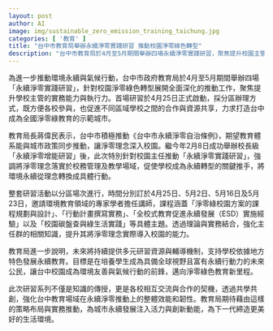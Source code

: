 ```yaml
---
layout: post
author: AI
image: img/sustainable_zero_emission_training_taichung.jpg
categories: [ '教育' ]
title: "台中市教育局舉辦永續淨零實踐研習 推動校園淨零綠色轉型"
description: "台中市教育局於4月至5月期間舉辦四場永續淨零實踐研習，聚焦提升校園主管實務能力，推動校園淨零綠色轉型，促進全市教育體系與永續淨零政策同步。透過系列課程與跨校合作，打造台中成為全國淨零綠教育示範城市，深化環境永續與氣候行動的實踐。"
---
```

為進一步推動環境永續與氣候行動，台中市政府教育局於4月至5月期間舉辦四場「永續淨零實踐研習」，針對校園淨零綠色轉型展開全面深化的推動工作，聚焦提升學校主管的實務能力與執行力。首場研習於4月25日正式啟動，採分區辦理方式，既方便各校參與，也促進不同區域學校之間的合作與資源共享，力求打造台中成為全國淨零綠教育的示範城市。

教育局長蔣偉民表示，台中市積極推動《台中市永續淨零自治條例》，期望教育體系能與城市政策同步推動，讓淨零理念深入校園。繼今年2月8日成功舉辦校長級「永續淨零增能研習」後，此次特別針對校園主任推動「永續淨零實踐研習」，強調將淨零理念落實於校務管理及教學場域，促使學校成為永續轉型的關鍵推手，將環境永續從理念轉換成具體行動。

整套研習活動以分區場次進行，時間分別訂於4月25日、5月2日、5月16日及5月23日，邀請環境教育領域的專家學者擔任講師，課程涵蓋「淨零綠校園方案的課程規劃與設計」、「行動計畫撰寫實務」、「全校式教育促進永續發展（ESD）實施經驗」以及「校園碳盤查與綠生活實踐」等具體主題。透過理論與實務結合，強化主任群的相關知識，提升其將淨零理念實際導入校園的能力。

教育局進一步說明，未來將持續提供多元研習資源與輔導機制，支持學校依據地方特色發展永續教育。目標是在培養學生成為具備全球視野且富有永續行動力的未來公民，讓台中校園成為環境友善與氣候行動的前鋒，邁向淨零綠色教育新里程。

此次研習系列不僅是知識的傳授，更是各校相互交流與合作的契機，透過共學共創，強化台中教育場域在永續淨零推動上的整體效能和韌性。教育局期待藉由這樣的策略布局與實務推動，為城市永續發展注入活力與創新動能，為下一代締造更美好的生活環境。